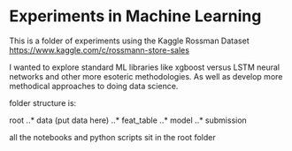 # Experiments in Machine Learning

This is a folder of experiments using the Kaggle Rossman Dataset
https://www.kaggle.com/c/rossmann-store-sales

I wanted to explore standard ML libraries like xgboost versus LSTM neural networks and other more esoteric methodologies.
As well as develop more methodical approaches to doing data science.

folder structure is:

root 
..* data (put data here)
..* feat_table
..* model
..* submission
     
all the notebooks and python scripts sit in the root folder
